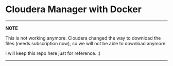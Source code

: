 # Cloudera Manager with Docker

---
**NOTE**

This is not working anymore. Cloudera changed the way to download the files (needs subscription now), so we will not be able to download anymore.

I will keep this repo here just for reference. :)

---
